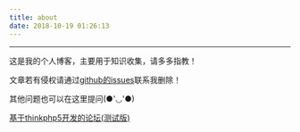 ```yaml
---
title: about
date: 2018-10-19 01:26:13
---
```


---

这是我的个人博客，主要用于知识收集，请多多指教！

文章若有侵权请通过[github的issues](https://github.com/LoongKo/LoongKo.github.io/issues)联系我删除！

其他问题也可以在这里提问(●'◡'●)

[基于thinkphp5开发的论坛(测试版)](http://loongko.gz01.bdysite.com/lss/public/)

<img src="" id="mryj">
<script type="text/javascript">
  function getNowFormatDate() {
    var date = new Date();
    var seperator1 = "-";
    var year = date.getFullYear();
    var month = date.getMonth() + 1;
    var strDate = date.getDate();
    if (month >= 1 && month <= 9) {
        month = "0" + month;
    }
    if (strDate >= 0 && strDate <= 9) {
        strDate = "0" + strDate;
    }
    var currentdate = year + seperator1 + month + seperator1 + strDate;
    return currentdate;
  }
  document.getElementById("mryj").setAttribute("src","http://cdn.iciba.com//web//news//longweibo//imag//"+getNowFormatDate()+".jpg");
</script>